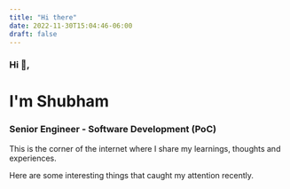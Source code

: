 ```yaml
---
title: "Hi there"
date: 2022-11-30T15:04:46-06:00
draft: false
---
```


### Hi 👋, 

# I'm Shubham 

### Senior Engineer - Software Development  (PoC)

This is the corner of the internet where I share my learnings, thoughts and experiences. 

Here are some interesting things that caught my attention recently.